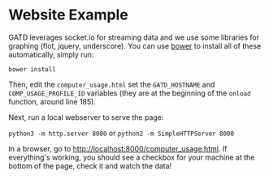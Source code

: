 Website Example
===============

GATD leverages socket.io for streaming data and we use some libraries for
graphing (flot, jquery, underscore). You can use [bower](http://bower.io/) to
install all of these automatically, simply run:

`bower install`

Then, edit the `computer_usage.html` set the `GATD_HOSTNAME` and
`COMP_USAGE_PROFILE_ID` variables (they are at the beginning of the `onload`
function, around line 185).

Next, run a local webserver to serve the page:

`python3 -m http.server 8000` or `python2 -m SimpleHTTPServer 8000`

In a browser, go to <http://localhost:8000/computer_usage.html>. If everything's
working, you should see a checkbox for your machine at the bottom of the page,
check it and watch the data!
